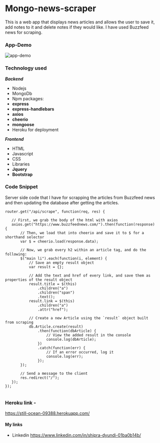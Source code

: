 # Mongo-news-scraper
This is a web app that displays news articles and allows the user to save it, add notes to it and delete notes if they would like. I have used Buzzfeed news for scraping.
### App-Demo
![app-demo](https://media.giphy.com/media/eKTzXSVhZulqh1C2vl/giphy.gif)

### Technology used
***Backend***
- Nodejs
- MongoDb
- Npm packages: 
- **express** 
- **express-handlebars**
- **axios**
- **cheerio**
- **mongoose**
- Heroku for deployment

***Frontend***
- HTML
- Javascript
- CSS
- Libraries
- **Jquery**
- **Bootstrap**


 ### Code Snippet 
Server side code that I have for scrapping the articles from Buzzfeed news and then updating the database after getting the articles.

 ```
router.get("/api/scrape", function(req, res) {
    
    // First, we grab the body of the html with axios
    axios.get("https://www.buzzfeednews.com/").then(function(response) {
        // Then, we load that into cheerio and save it to $ for a shorthand selector
        var $ = cheerio.load(response.data);

        // Now, we grab every h2 within an article tag, and do the following:
        $("main li").each(function(i, element) {
            // Save an empty result object
            var result = {};

            // Add the text and href of every link, and save them as properties of the result object
            result.title = $(this)
                .children("a")
                .children("span")
                .text();
            result.link = $(this)
                .children("a")
                .attr("href");

            // Create a new Article using the `result` object built from scraping
            db.Article.create(result)
                .then(function(dbArticle) {
                    // View the added result in the console
                    console.log(dbArticle);
                })
                .catch(function(err) {
                    // If an error occurred, log it
                    console.log(err);
                });
        });

        // Send a message to the client
        res.redirect("/");
    });
});


 ```
### Heroku link - 
https://still-ocean-09388.herokuapp.com/

#### My links
 - Linkedin https://www.linkedin.com/in/shipra-dyundi-01ba0b14b/
